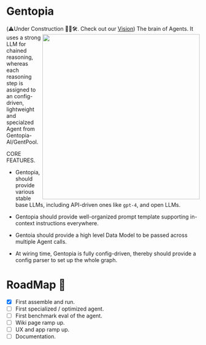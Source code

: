# Gentopia 
(⚠️Under Construction 👷‍♂️🛠️. Check out our [Vision](https://docs.google.com/presentation/d/1qO2BdBk7zwx9wxGb2iryuAsg0M9AUcldz5SPos8YFSE/edit#slide=id.p))
<img align="right" width="410" height="430" src="https://github.com/Gentopia-AI/Gentopia/assets/65674752/a81e48cd-0bb4-4e2e-a05b-430be8377ef8">
The brain of Agents. It uses a strong LLM for chained reasoning, whereas each reasoning step is assigned to an config-driven, lightweight and specialzed Agent from Gentopia-AI/GentPool.


CORE FEATURES.
- Gentopia, should provide various stable base LLMs, including API-driven ones like `gpt-4`, and open LLMs.
- Gentopia should provide well-organized prompt template supporting in-context instructions everywhere.
- Gentoia should provide a high level Data Model to be passed across multiple Agent calls.

- At wiring time, Gentopia is fully config-driven, thereby should provide a config parser to set up the whole graph. 


# RoadMap 📌
- [x] First assemble and run.
- [ ] First specialized / optimized agent.
- [ ] First benchmark eval of the agent.
- [ ] Wiki page ramp up.
- [ ] UX and app ramp up.
- [ ] Documentation.
